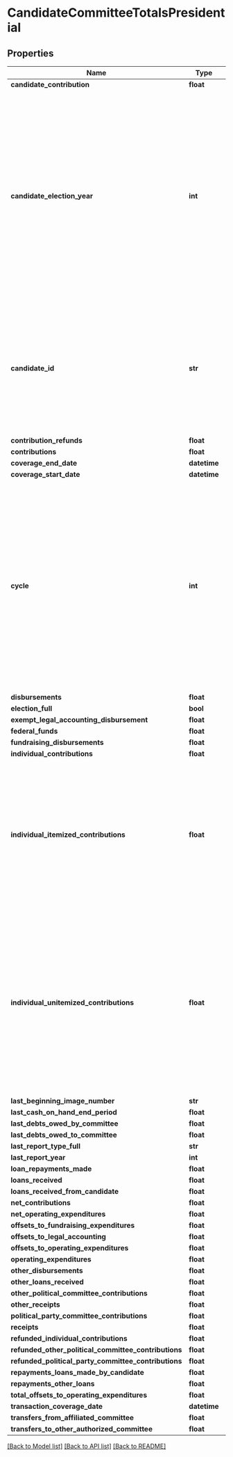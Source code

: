 # CandidateCommitteeTotalsPresidential

## Properties
Name | Type | Description | Notes
------------ | ------------- | ------------- | -------------
**candidate_contribution** | **float** |  | [optional] 
**candidate_election_year** | **int** |  Filter records to only those that are applicable to a given two-year period. This cycle follows the traditional House election cycle and subdivides the presidential and Senate elections into comparable two-year blocks. The cycle begins with an odd year and is named for its ending, even year.  | 
**candidate_id** | **str** |  A unique identifier assigned to each candidate registered with the FEC. If a person runs for several offices, that person will have separate candidate IDs for each office.  | 
**contribution_refunds** | **float** |  | [optional] 
**contributions** | **float** | Contribution | [optional] 
**coverage_end_date** | **datetime** |  | [optional] 
**coverage_start_date** | **datetime** |  | [optional] 
**cycle** | **int** |  Filter records to only those that are applicable to a given two-year period. This cycle follows the traditional House election cycle and subdivides the presidential and Senate elections into comparable two-year blocks. The cycle begins with an odd year and is named for its ending, even year.  | 
**disbursements** | **float** | Disbursements | [optional] 
**election_full** | **bool** |  | 
**exempt_legal_accounting_disbursement** | **float** |  | [optional] 
**federal_funds** | **float** |  | [optional] 
**fundraising_disbursements** | **float** |  | [optional] 
**individual_contributions** | **float** |  | [optional] 
**individual_itemized_contributions** | **float** | Individual itemized contributions are from individuals whose aggregate contributions total over $200 per individual per year. Be aware, some filers choose to itemize donations $200 or less. | [optional] 
**individual_unitemized_contributions** | **float** | Unitemized contributions are made individuals whose aggregate contributions total $200 or less per individual per year. Be aware, some filers choose to itemize donations $200 or less and in that case those donations will appear in the itemized total. | [optional] 
**last_beginning_image_number** | **str** |  | [optional] 
**last_cash_on_hand_end_period** | **float** |  | [optional] 
**last_debts_owed_by_committee** | **float** |  | [optional] 
**last_debts_owed_to_committee** | **float** |  | [optional] 
**last_report_type_full** | **str** |  | [optional] 
**last_report_year** | **int** |  | [optional] 
**loan_repayments_made** | **float** |  | [optional] 
**loans_received** | **float** |  | [optional] 
**loans_received_from_candidate** | **float** |  | [optional] 
**net_contributions** | **float** |  | [optional] 
**net_operating_expenditures** | **float** |  | [optional] 
**offsets_to_fundraising_expenditures** | **float** |  | [optional] 
**offsets_to_legal_accounting** | **float** |  | [optional] 
**offsets_to_operating_expenditures** | **float** |  | [optional] 
**operating_expenditures** | **float** |  | [optional] 
**other_disbursements** | **float** |  | [optional] 
**other_loans_received** | **float** |  | [optional] 
**other_political_committee_contributions** | **float** |  | [optional] 
**other_receipts** | **float** |  | [optional] 
**political_party_committee_contributions** | **float** |  | [optional] 
**receipts** | **float** |  | [optional] 
**refunded_individual_contributions** | **float** |  | [optional] 
**refunded_other_political_committee_contributions** | **float** |  | [optional] 
**refunded_political_party_committee_contributions** | **float** |  | [optional] 
**repayments_loans_made_by_candidate** | **float** |  | [optional] 
**repayments_other_loans** | **float** |  | [optional] 
**total_offsets_to_operating_expenditures** | **float** |  | [optional] 
**transaction_coverage_date** | **datetime** |  | [optional] 
**transfers_from_affiliated_committee** | **float** |  | [optional] 
**transfers_to_other_authorized_committee** | **float** |  | [optional] 

[[Back to Model list]](../README.md#documentation-for-models) [[Back to API list]](../README.md#documentation-for-api-endpoints) [[Back to README]](../README.md)


